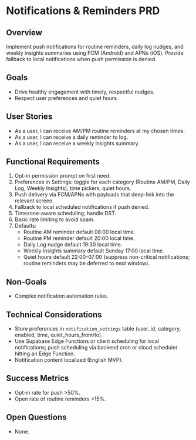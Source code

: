 # Notifications & Reminders PRD

## Overview
Implement push notifications for routine reminders, daily log nudges, and weekly insights summaries using FCM (Android) and APNs (iOS). Provide fallback to local notifications when push permission is denied.

## Goals
- Drive healthy engagement with timely, respectful nudges.
- Respect user preferences and quiet hours.

## User Stories
- As a user, I can receive AM/PM routine reminders at my chosen times.
- As a user, I can receive a daily reminder to log.
- As a user, I can receive a weekly insights summary.

## Functional Requirements
1. Opt-in permission prompt on first need.
2. Preferences in Settings: toggle for each category (Routine AM/PM, Daily Log, Weekly Insights), time pickers, quiet hours.
3. Push delivery via FCM/APNs with payloads that deep-link into the relevant screen.
4. Fallback to local scheduled notifications if push denied.
5. Timezone-aware scheduling; handle DST.
6. Basic rate limiting to avoid spam.
 7. Defaults:
    - Routine AM reminder default 08:00 local time.
    - Routine PM reminder default 20:00 local time.
    - Daily Log nudge default 19:30 local time.
    - Weekly Insights summary default Sunday 17:00 local time.
    - Quiet hours default 22:00–07:00 (suppress non-critical notifications; routine reminders may be deferred to next window).

## Non-Goals
- Complex notification automation rules.

## Technical Considerations
- Store preferences in `notification_settings` table (user_id, category, enabled, time, quiet_hours_from/to).
- Use Supabase Edge Functions or client scheduling for local notifications; push scheduling via backend cron or cloud scheduler hitting an Edge Function.
- Notification content localized (English MVP).

## Success Metrics
- Opt-in rate for push >50%.
- Open rate of routine reminders >15%.

## Open Questions
 - None.

